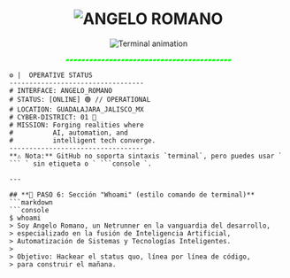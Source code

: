 <p align="center">
  <h1 align="center">
    <img src="https://readme-typing-svg.demolab.com?font=Fira+Code&weight=600&size=32&duration=4000&pause=1000&color=FF00FF&center=true&vCenter=true&width=480&lines=%3E%3E%3E_ANGELO_ROMANO" alt="ANGELO ROMANO" />
  </h1>
</p>
<p align="center">
  <img src="https://readme-typing-svg.demolab.com?font=Fira+Code&pause=1000&color=00FF00&center=true&vCenter=true&width=600&lines=%3E_INITIATING_SEQUENCE...;%3E%3E_NETRUNNER_PROTOCOLS_ONLINE...;%3E%3E%3E_BUILDING_THE_FUTURE_FROM_GDL...;%3E%3E%3E%3E_SYSTEMS_ARE_GO%21" alt="Terminal animation" />
</p>
<p align="center">
  <code style="color:#00FF00;">▰▰▰▰▰▰▰▰▰▰▰▰▰▰▰▰▰▰▰▰▰▰▰▰▰▰▰▰▰▰▰▰▰▰▰▰▰▰▰▰▰▰</code>
</p>

```terminal
⚙️ |  OPERATIVE STATUS
----------------------------------
# INTERFACE: ANGELO_ROMANO
# STATUS: [ONLINE] 🟢 // OPERATIONAL
# LOCATION: GUADALAJARA_JALISCO_MX
# CYBER-DISTRICT: 01 🌃
# MISSION: Forging realities where 
#          AI, automation, and 
#          intelligent tech converge.
----------------------------------
**⚠️ Nota:** GitHub no soporta sintaxis `terminal`, pero puedes usar ` ``` ` sin etiqueta o ` ```console `.

---

## **👾 PASO 6: Sección "Whoami" (estilo comando de terminal)**
```markdown
```console
$ whoami
> Soy Angelo Romano, un Netrunner en la vanguardia del desarrollo,
> especializado en la fusión de Inteligencia Artificial,
> Automatización de Sistemas y Tecnologías Inteligentes.
> 
> Objetivo: Hackear el status quo, línea por línea de código,
> para construir el mañana.
